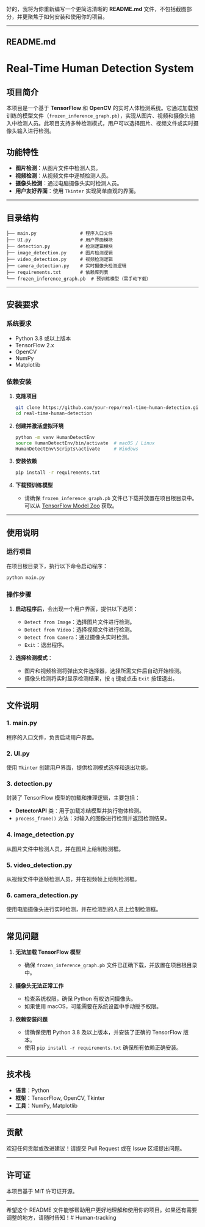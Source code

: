 好的，我将为你重新编写一个更简洁清晰的 **README.md** 文件，不包括截图部分，并更聚焦于如何安装和使用你的项目。

---

## **README.md**

# Real-Time Human Detection System

## **项目简介**
本项目是一个基于 **TensorFlow** 和 **OpenCV** 的实时人体检测系统。它通过加载预训练的模型文件（`frozen_inference_graph.pb`），实现从图片、视频和摄像头输入中检测人员。此项目支持多种检测模式，用户可以选择图片、视频文件或实时摄像头输入进行检测。

## **功能特性**
- **图片检测**：从图片文件中检测人员。
- **视频检测**：从视频文件中逐帧检测人员。
- **摄像头检测**：通过电脑摄像头实时检测人员。
- **用户友好界面**：使用 `Tkinter` 实现简单直观的界面。

---

## **目录结构**
```
├── main.py                # 程序入口文件
├── UI.py                  # 用户界面模块
├── detection.py           # 检测逻辑模块
├── image_detection.py     # 图片检测逻辑
├── video_detection.py     # 视频检测逻辑
├── camera_detection.py    # 实时摄像头检测逻辑
├── requirements.txt       # 依赖库列表
└── frozen_inference_graph.pb  # 预训练模型（需手动下载）
```

---

## **安装要求**

### **系统要求**
- Python 3.8 或以上版本
- TensorFlow 2.x
- OpenCV
- NumPy
- Matplotlib

### **依赖安装**
1. **克隆项目**
   ```bash
   git clone https://github.com/your-repo/real-time-human-detection.git
   cd real-time-human-detection
   ```

2. **创建并激活虚拟环境**
   ```bash
   python -m venv HumanDetectEnv
   source HumanDetectEnv/bin/activate  # macOS / Linux
   HumanDetectEnv\Scripts\activate     # Windows
   ```

3. **安装依赖**
   ```bash
   pip install -r requirements.txt
   ```

4. **下载预训练模型**
   - 请确保 `frozen_inference_graph.pb` 文件已下载并放置在项目根目录中。可以从 [TensorFlow Model Zoo](https://github.com/tensorflow/models) 获取。

---

## **使用说明**

### **运行项目**
在项目根目录下，执行以下命令启动程序：
```bash
python main.py
```

### **操作步骤**
1. **启动程序后**，会出现一个用户界面，提供以下选项：
   - `Detect from Image`：选择图片文件进行检测。
   - `Detect from Video`：选择视频文件进行检测。
   - `Detect from Camera`：通过摄像头实时检测。
   - `Exit`：退出程序。

2. **选择检测模式**：
   - 图片和视频检测将弹出文件选择器，选择所需文件后自动开始检测。
   - 摄像头检测将实时显示检测结果，按 `q` 键或点击 `Exit` 按钮退出。

---

## **文件说明**

### **1. main.py**
程序的入口文件，负责启动用户界面。

### **2. UI.py**
使用 `Tkinter` 创建用户界面，提供检测模式选择和退出功能。

### **3. detection.py**
封装了 TensorFlow 模型的加载和推理逻辑，主要包括：
- **DetectorAPI** 类：用于加载冻结模型并执行物体检测。
- `process_frame()` 方法：对输入的图像进行检测并返回检测结果。

### **4. image_detection.py**
从图片文件中检测人员，并在图片上绘制检测框。

### **5. video_detection.py**
从视频文件中逐帧检测人员，并在视频帧上绘制检测框。

### **6. camera_detection.py**
使用电脑摄像头进行实时检测，并在检测到的人员上绘制检测框。

---

## **常见问题**

1. **无法加载 TensorFlow 模型**
   - 确保 `frozen_inference_graph.pb` 文件已正确下载，并放置在项目根目录中。

2. **摄像头无法正常工作**
   - 检查系统权限，确保 Python 有权访问摄像头。
   - 如果使用 macOS，可能需要在系统设置中手动授予权限。

3. **依赖安装问题**
   - 请确保使用 Python 3.8 及以上版本，并安装了正确的 TensorFlow 版本。
   - 使用 `pip install -r requirements.txt` 确保所有依赖正确安装。

---

## **技术栈**
- **语言**：Python
- **框架**：TensorFlow, OpenCV, Tkinter
- **工具**：NumPy, Matplotlib

---

## **贡献**
欢迎任何贡献或改进建议！请提交 Pull Request 或在 Issue 区域提出问题。

---

## **许可证**
本项目基于 MIT 许可证开源。

---

希望这个 README 文件能够帮助用户更好地理解和使用你的项目。如果还有需要调整的地方，请随时告知！# Human-tracking
